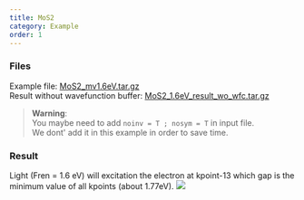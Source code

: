 ```yaml
---
title: MoS2
category: Example
order: 1
---
```



### Files
Example file: [MoS2_mv1.6eV.tar.gz](/TDAPW/files/2020/2020-04-19-example-mos2/MoS2_1.6eV.tar.gz)<br>
Result without wavefunction buffer: [MoS2_1.6eV_result_wo_wfc.tar.gz](/TDAPW/files/2020/2020-04-19-example-mos2/MoS2_1.6eV_result_wo_wfc.tar.gz)

> **Warning**:<br>
You maybe need to  add `noinv = T ; nosym = T` in input file. <br>
We dont' add it in this example in order to save time.


### Result
Light (Fren = 1.6 eV) will excitation the electron at kpoint-13 which gap is the minimum value of all kpoints (about 1.77eV).
![](/TDAPW/files/2020/2020-04-19-example-mos2/fig4.0_311.png)